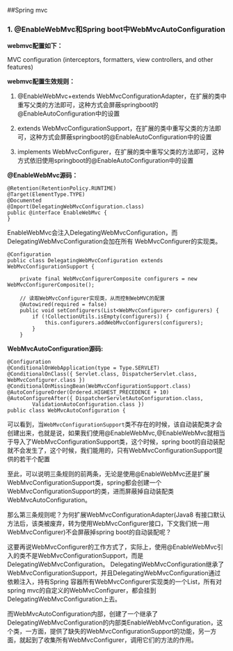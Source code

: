 ##Spring mvc

### 1. @EnableWebMvc和Spring boot中WebMvcAutoConfiguration

**webmvc配置如下：**

MVC configuration (interceptors, formatters, view controllers, and other features)

**webmvc配置生效规则：**

1. @EnableWebMvc+extends WebMvcConfigurationAdapter，在扩展的类中重写父类的方法即可，这种方式会屏蔽springboot的@EnableAutoConfiguration中的设置

2. extends WebMvcConfigurationSupport，在扩展的类中重写父类的方法即可，这种方式会屏蔽springboot的@EnableAutoConfiguration中的设置

3. implements WebMvcConfigurer，在扩展的类中重写父类的方法即可，这种方式依旧使用springboot的@EnableAutoConfiguration中的设置



**@EnableWebMvc源码：**

	@Retention(RetentionPolicy.RUNTIME)
	@Target(ElementType.TYPE)
	@Documented
	@Import(DelegatingWebMvcConfiguration.class)
	public @interface EnableWebMvc {
	}

EnableWebMvc会注入DelegatingWebMvcConfiguration，而DelegatingWebMvcConfiguration会加在所有
WebMvcConfigurer的实现类。

	@Configuration
	public class DelegatingWebMvcConfiguration extends WebMvcConfigurationSupport {
	
		private final WebMvcConfigurerComposite configurers = new WebMvcConfigurerComposite();
	
		// 读取WebMvcConfigurer实现类，从而控制WebMVC的配置
		@Autowired(required = false)
		public void setConfigurers(List<WebMvcConfigurer> configurers) {
			if (!CollectionUtils.isEmpty(configurers)) {
				this.configurers.addWebMvcConfigurers(configurers);
			}
		}


**WebMvcAutoConfiguration源码:**

	@Configuration
	@ConditionalOnWebApplication(type = Type.SERVLET)
	@ConditionalOnClass({ Servlet.class, DispatcherServlet.class, WebMvcConfigurer.class })
	@ConditionalOnMissingBean(WebMvcConfigurationSupport.class)
	@AutoConfigureOrder(Ordered.HIGHEST_PRECEDENCE + 10)
	@AutoConfigureAfter({ DispatcherServletAutoConfiguration.class,
	        ValidationAutoConfiguration.class })
	public class WebMvcAutoConfiguration {



可以看到，当`WebMvcConfigurationSupport`类不存在的时候，该自动装配类才会创建出来，也就是说，如果我们使用@EnableWebMvc,@EnableWebMvc就相当于导入了WebMvcConfigurationSupport类，这个时候，spring boot的自动装配就不会发生了，这个时候，我们能用的，只有WebMvcConfigurationSupport提供的若干个配置

至此，可以说明三条规则的前两条，无论是使用@EnableWebMvc还是扩展WebMvcConfigurationSupport类，spring都会创建一个WebMvcConfigurationSupport的类，进而屏蔽掉自动装配类WebMvcAutoConfiguration。

那么第三条规则呢？为何扩展WebMvcConfigurationAdapter(Java8 有接口默认方法后，该类被废弃，转为使用WebMvcConfigurer接口，下文我们统一用WebMvcConfigurer)不会屏蔽掉spring boot的自动装配呢？

这要再说WebMvcConfigurer的工作方式了，实际上，使用@EnableWebMvc引入的类不是WebMvcConfigurationSupport，而是DelegatingWebMvcConfiguration。
DelegatingWebMvcConfiguration继承了WebMvcConfigurationSupport，并且DelegatingWebMvcConfiguration通过依赖注入，持有Spring 容器所有WebMvcConfigurer实现类的一个List，所有对spring mvc的自定义的WebMvcConfigurer，都会挂到DelegatingWebMvcConfiguration上去。

而WebMvcAutoConfiguration内部，创建了一个继承了DelegatingWebMvcConfiguration的内部类EnableWebMvcConfiguration，这个类，一方面，提供了缺失的WebMvcConfigurationSupport的功能，另一方面，就起到了收集所有WebMvcConfigurer，调用它们的方法的作用。
